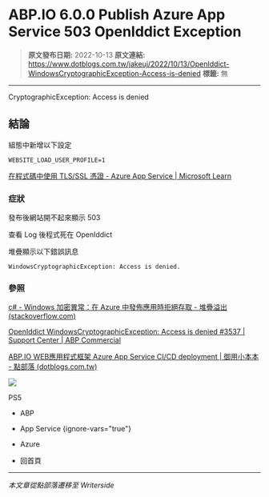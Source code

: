 # ABP.IO 6.0.0 Publish Azure App Service 503 OpenIddict Exception

> **原文發布日期:** 2022-10-13
> **原文連結:** https://www.dotblogs.com.tw/jakeuj/2022/10/13/OpenIddict-WindowsCryptographicException-Access-is-denied
> **標籤:** 無

---

CryptographicException: Access is denied

## 結論

組態中新增以下設定

`WEBSITE_LOAD_USER_PROFILE=1`

[在程式碼中使用 TLS/SSL 憑證 - Azure App Service | Microsoft Learn](https://learn.microsoft.com/zh-tw/azure/app-service/configure-ssl-certificate-in-code#load-certificate-from-file)

### 症狀

發布後網站開不起來顯示 503

查看 Log 後程式死在 OpenIddict

堆疊顯示以下錯誤訊息

```
WindowsCryptographicException: Access is denied.
```

### 參照

[c# - Windows 加密異常：在 Azure 中發佈應用時拒絕存取 - 堆疊溢出 (stackoverflow.com)](https://stackoverflow.com/questions/67629592/windowscryptographicexception-access-is-denied-when-publishing-app-in-azure)

[OpenIddict WindowsCryptographicException: Access is denied #3537 | Support Center | ABP Commercial](https://support.abp.io/QA/Questions/3537/OpenIddict-WindowsCryptographicException-Access-is-denied)

[ABP.IO WEB應用程式框架 Azure App Service CI/CD deployment | 御用小本本 - 點部落 (dotblogs.com.tw)](https://dotblogs.com.tw/jakeuj/2022/10/21/abp-Azure-App-Service-Github-CICD)

![](https://card.psnprofiles.com/1/jakeuj.png)

PS5

* ABP
* App Service
{ignore-vars="true"}
* Azure

* 回首頁

---

*本文章從點部落遷移至 Writerside*
